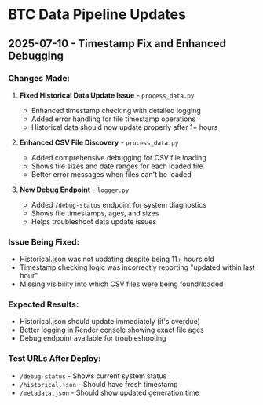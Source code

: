 # BTC Data Pipeline Updates

## 2025-07-10 - Timestamp Fix and Enhanced Debugging

### Changes Made:
1. **Fixed Historical Data Update Issue** - `process_data.py`
   - Enhanced timestamp checking with detailed logging
   - Added error handling for file timestamp operations
   - Historical data should now update properly after 1+ hours

2. **Enhanced CSV File Discovery** - `process_data.py`
   - Added comprehensive debugging for CSV file loading
   - Shows file sizes and date ranges for each loaded file
   - Better error messages when files can't be loaded

3. **New Debug Endpoint** - `logger.py`
   - Added `/debug-status` endpoint for system diagnostics
   - Shows file timestamps, ages, and sizes
   - Helps troubleshoot data update issues

### Issue Being Fixed:
- Historical.json was not updating despite being 11+ hours old
- Timestamp checking logic was incorrectly reporting "updated within last hour"
- Missing visibility into which CSV files were being found/loaded

### Expected Results:
- Historical.json should update immediately (it's overdue)
- Better logging in Render console showing exact file ages
- Debug endpoint available for troubleshooting

### Test URLs After Deploy:
- `/debug-status` - Shows current system status
- `/historical.json` - Should have fresh timestamp
- `/metadata.json` - Should show updated generation time